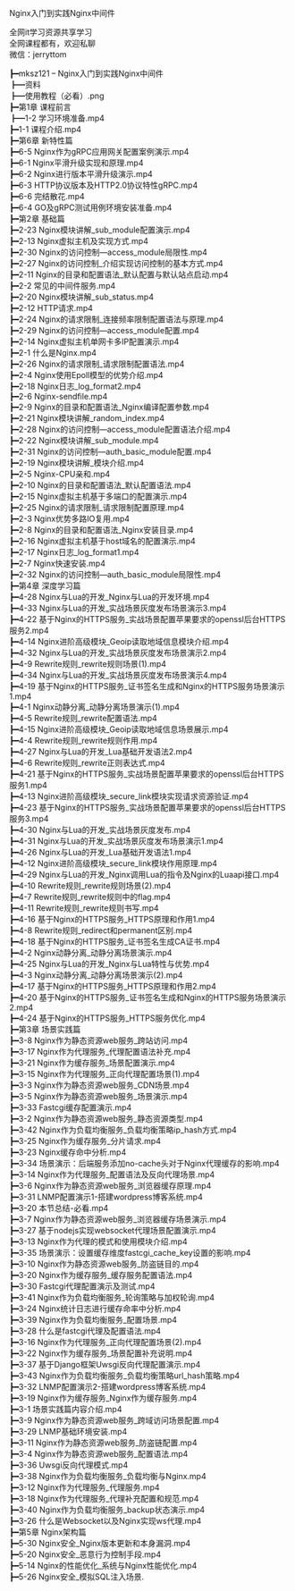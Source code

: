 Nginx入门到实践Nginx中间件

全网it学习资源共享学习<br>全网课程都有，欢迎私聊<br>微信：jerryttom<br>

┣━mksz121 – Nginx入门到实践Nginx中间件<br> ┣━资料<br> ┣━使用教程（必看）.png<br> ┣━第1章 课程前言<br> ┣━1-2 学习环境准备.mp4<br> ┣━1-1 课程介绍.mp4<br> ┣━第6章 新特性篇<br> ┣━6-5 Nginx作为gRPC应用网关配置案例演示.mp4<br> ┣━6-1 Nginx平滑升级实现和原理.mp4<br> ┣━6-2 Nginx进行版本平滑升级演示.mp4<br> ┣━6-3 HTTP协议版本及HTTP2.0协议特性gRPC.mp4<br> ┣━6-6 完结散花.mp4<br> ┣━6-4 GO及gRPC测试用例环境安装准备.mp4<br> ┣━第2章 基础篇<br> ┣━2-23 Nginx模块讲解_sub_module配置演示.mp4<br> ┣━2-13 Nginx虚拟主机及实现方式.mp4<br> ┣━2-30 Nginx的访问控制—access_module局限性.mp4<br> ┣━2-27 Nginx的访问控制_介绍实现访问控制的基本方式.mp4<br> ┣━2-11 Nginx的目录和配置语法_默认配置与默认站点启动.mp4<br> ┣━2-2 常见的中间件服务.mp4<br> ┣━2-20 Nginx模块讲解_sub_status.mp4<br> ┣━2-12 HTTP请求.mp4<br> ┣━2-24 Nginx的请求限制_连接频率限制配置语法与原理.mp4<br> ┣━2-29 Nginx的访问控制—access_module配置.mp4<br> ┣━2-14 Nginx虚拟主机单网卡多IP配置演示.mp4<br> ┣━2-1 什么是Nginx.mp4<br> ┣━2-26 Nginx的请求限制_请求限制配置语法.mp4<br> ┣━2-4 Nginx使用Epoll模型的优势介绍.mp4<br> ┣━2-18 Nginx日志_log_format2.mp4<br> ┣━2-6 Nginx-sendfile.mp4<br> ┣━2-9 Nginx的目录和配置语法_Nginx编译配置参数.mp4<br> ┣━2-21 Nginx模块讲解_random_index.mp4<br> ┣━2-28 Nginx的访问控制—access_module配置语法介绍.mp4<br> ┣━2-22 Nginx模块讲解_sub_module.mp4<br> ┣━2-31 Nginx的访问控制—auth_basic_module配置.mp4<br> ┣━2-19 Nginx模块讲解_模块介绍.mp4<br> ┣━2-5 Nginx-CPU亲和.mp4<br> ┣━2-10 Nginx的目录和配置语法_默认配置语法.mp4<br> ┣━2-15 Nginx虚拟主机基于多端口的配置演示.mp4<br> ┣━2-25 Nginx的请求限制_请求限制配置原理.mp4<br> ┣━2-3 Nginx优势多路IO复用.mp4<br> ┣━2-8 Nginx的目录和配置语法_Nginx安装目录.mp4<br> ┣━2-16 Nginx虚拟主机基于host域名的配置演示.mp4<br> ┣━2-17 Nginx日志_log_format1.mp4<br> ┣━2-7 Nginx快速安装.mp4<br> ┣━2-32 Nginx的访问控制—auth_basic_module局限性.mp4<br> ┣━第4章 深度学习篇<br> ┣━4-28 Nginx与Lua的开发_Nginx与Lua的开发环境.mp4<br> ┣━4-33 Nginx与Lua的开发_实战场景灰度发布场景演示3.mp4<br> ┣━4-22 基于Nginx的HTTPS服务_实战场景配置苹果要求的openssl后台HTTPS服务2.mp4<br> ┣━4-14 Nginx进阶高级模块_Geoip读取地域信息模块介绍.mp4<br> ┣━4-32 Nginx与Lua的开发_实战场景灰度发布场景演示2.mp4<br> ┣━4-9 Rewrite规则_rewrite规则场景(1).mp4<br> ┣━4-34 Nginx与Lua的开发_实战场景灰度发布场景演示4.mp4<br> ┣━4-19 基于Nginx的HTTPS服务_证书签名生成和Nginx的HTTPS服务场景演示1.mp4<br> ┣━4-1 Nginx动静分离_动静分离场景演示(1).mp4<br> ┣━4-5 Rewrite规则_rewrite配置语法.mp4<br> ┣━4-15 Nginx进阶高级模块_Geoip读取地域信息场景展示.mp4<br> ┣━4-4 Rewrite规则_rewrite规则作用.mp4<br> ┣━4-27 Nginx与Lua的开发_Lua基础开发语法2.mp4<br> ┣━4-6 Rewrite规则_rewrite正则表达式.mp4<br> ┣━4-21 基于Nginx的HTTPS服务_实战场景配置苹果要求的openssl后台HTTPS服务1.mp4<br> ┣━4-13 Nginx进阶高级模块_secure_link模块实现请求资源验证.mp4<br> ┣━4-23 基于Nginx的HTTPS服务_实战场景配置苹果要求的openssl后台HTTPS服务3.mp4<br> ┣━4-30 Nginx与Lua的开发_实战场景灰度发布.mp4<br> ┣━4-31 Nginx与Lua的开发_实战场景灰度发布场景演示1.mp4<br> ┣━4-26 Nginx与Lua的开发_Lua基础开发语法1.mp4<br> ┣━4-12 Nginx进阶高级模块_secure_link模块作用原理.mp4<br> ┣━4-29 Nginx与Lua的开发_Nginx调用Lua的指令及Nginx的Luaapi接口.mp4<br> ┣━4-10 Rewrite规则_rewrite规则场景(2).mp4<br> ┣━4-7 Rewrite规则_rewrite规则中的flag.mp4<br> ┣━4-11 Rewrite规则_rewrite规则书写.mp4<br> ┣━4-16 基于Nginx的HTTPS服务_HTTPS原理和作用1.mp4<br> ┣━4-8 Rewrite规则_redirect和permanent区别.mp4<br> ┣━4-18 基于Nginx的HTTPS服务_证书签名生成CA证书.mp4<br> ┣━4-2 Nginx动静分离_动静分离场景演示.mp4<br> ┣━4-25 Nginx与Lua的开发_Nginx与Lua特性与优势.mp4<br> ┣━4-3 Nginx动静分离_动静分离场景演示(2).mp4<br> ┣━4-17 基于Nginx的HTTPS服务_HTTPS原理和作用2.mp4<br> ┣━4-20 基于Nginx的HTTPS服务_证书签名生成和Nginx的HTTPS服务场景演示2.mp4<br> ┣━4-24 基于Nginx的HTTPS服务_HTTPS服务优化.mp4<br> ┣━第3章 场景实践篇<br> ┣━3-8 Nginx作为静态资源web服务_跨站访问.mp4<br> ┣━3-17 Nginx作为代理服务_代理配置语法补充.mp4<br> ┣━3-21 Nginx作为缓存服务_场景配置演示.mp4<br> ┣━3-15 Nginx作为代理服务_正向代理配置场景(1).mp4<br> ┣━3-3 Nginx作为静态资源web服务_CDN场景.mp4<br> ┣━3-5 Nginx作为静态资源web服务_场景演示.mp4<br> ┣━3-33 Fastcgi缓存配置演示.mp4<br> ┣━3-2 Nginx作为静态资源web服务_静态资源类型.mp4<br> ┣━3-42 Nginx作为负载均衡服务_负载均衡策略ip_hash方式.mp4<br> ┣━3-25 Nginx作为缓存服务_分片请求.mp4<br> ┣━3-23 Nginx缓存命中分析.mp4<br> ┣━3-34 场景演示：后端服务添加no-cache头对于Nginx代理缓存的影响.mp4<br> ┣━3-14 Nginx作为代理服务_配置语法及反向代理场景.mp4<br> ┣━3-6 Nginx作为静态资源web服务_浏览器缓存原理.mp4<br> ┣━3-31 LNMP配置演示1-搭建wordpress博客系统.mp4<br> ┣━3-20 本节总结-必看.mp4<br> ┣━3-7 Nginx作为静态资源web服务_浏览器缓存场景演示.mp4<br> ┣━3-27 基于nodejs实现websocket代理场景配置演示.mp4<br> ┣━3-13 Nginx作为代理的模式和使用模块介绍.mp4<br> ┣━3-35 场景演示：设置缓存维度fastcgi_cache_key设置的影响.mp4<br> ┣━3-10 Nginx作为静态资源web服务_防盗链目的.mp4<br> ┣━3-20 Nginx作为缓存服务_缓存服务配置语法.mp4<br> ┣━3-30 Fastcgi代理配置演示及测试.mp4<br> ┣━3-41 Nginx作为负载均衡服务_轮询策略与加权轮询.mp4<br> ┣━3-24 Nginx统计日志进行缓存命率中分析.mp4<br> ┣━3-39 Nginx作为负载均衡服务_配置场景.mp4<br> ┣━3-28 什么是fastcgi代理及配置语法.mp4<br> ┣━3-16 Nginx作为代理服务_正向代理配置场景(2).mp4<br> ┣━3-22 Nginx作为缓存服务_场景配置补充说明.mp4<br> ┣━3-37 基于Django框架Uwsgi反向代理配置演示.mp4<br> ┣━3-43 Nginx作为负载均衡服务_负载均衡策略url_hash策略.mp4<br> ┣━3-32 LNMP配置演示2-搭建wordpress博客系统.mp4<br> ┣━3-19 Nginx作为缓存服务_Nginx作为缓存服务.mp4<br> ┣━3-1 场景实践篇内容介绍.mp4<br> ┣━3-9 Nginx作为静态资源web服务_跨域访问场景配置.mp4<br> ┣━3-29 LNMP基础环境安装.mp4<br> ┣━3-11 Nginx作为静态资源web服务_防盗链配置.mp4<br> ┣━3-4 Nginx作为静态资源web服务_配置语法.mp4<br> ┣━3-36 Uwsgi反向代理模式.mp4<br> ┣━3-38 Nginx作为负载均衡服务_负载均衡与Nginx.mp4<br> ┣━3-12 Nginx作为代理服务_代理服务.mp4<br> ┣━3-18 Nginx作为代理服务_代理补充配置和规范.mp4<br> ┣━3-40 Nginx作为负载均衡服务_backup状态演示.mp4<br> ┣━3-26 什么是Websocket以及Nginx实现ws代理.mp4<br> ┣━第5章 Nginx架构篇<br> ┣━5-30 Nginx安全_Nginx版本更新和本身漏洞.mp4<br> ┣━5-20 Nginx安全_恶意行为控制手段.mp4<br> ┣━5-14 Nginx的性能优化_系统与Nginx性能优化.mp4<br> ┣━5-26 Nginx安全_模拟SQL注入场景.